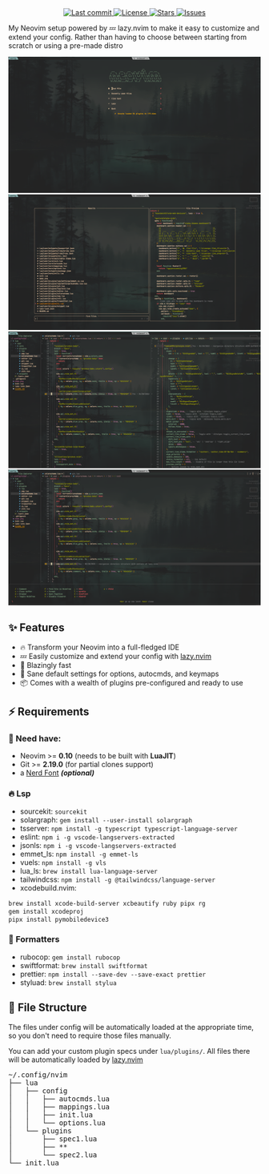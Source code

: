 <center>
    <a href="https://github.com/nguyenxuanhung2304/nvim/pulse">
      <img alt="Last commit" src="https://img.shields.io/github/last-commit/nguyenxuanhung2304/nvim?style=for-the-badge&logo=starship&color=8bd5ca&logoColor=D9E0EE&labelColor=302D41"/>
    </a>
    <a href="https://github.com/nguyenxuanhung2304/nvim/blob/main/LICENSE">
      <img alt="License" src="https://img.shields.io/github/license/nguyenxuanhung2304/nvim?style=for-the-badge&logo=starship&color=ee999f&logoColor=D9E0EE&labelColor=302D41" />
    </a>
    <a href="https://github.com/nguyenxuanhung2304/nvim/stargazers">
      <img alt="Stars" src="https://img.shields.io/github/stars/nguyenxuanhung2304/nvim?style=for-the-badge&logo=starship&color=c69ff5&logoColor=D9E0EE&labelColor=302D41" />
    </a>
    <a href="https://github.com/nguyenxuanhung2304/nvim/issues">
      <img alt="Issues" src="https://img.shields.io/github/issues/nguyenxuanhung2304/nvim?style=for-the-badge&logo=bilibili&color=F5E0DC&logoColor=D9E0EE&labelColor=302D41" />
    </a>
</center>

My Neovim setup powered by 💤 lazy.nvim to make it easy to customize and extend your config. Rather than having to choose between starting from scratch or using a pre-made distro

<img src="./assets/alpha.png">
<img src="./assets/telescope.png">
<img src="./assets/main.png">
<img src="./assets/which-key.png">

## ✨ Features

- 🔥 Transform your Neovim into a full-fledged IDE
- 💤 Easily customize and extend your config with [lazy.nvim](https://github.com/folke/lazy.nvim)
- 🚀 Blazingly fast
- 🧹 Sane default settings for options, autocmds, and keymaps
- 📦 Comes with a wealth of plugins pre-configured and ready to use

## ⚡️ Requirements

### 🚀 Need have:
- Neovim >= **0.10** (needs to be built with **LuaJIT**)
- Git >= **2.19.0** (for partial clones support)
- a [Nerd Font](https://www.nerdfonts.com/) **_(optional)_**

### 🔥 Lsp
- sourcekit: `sourcekit`
- solargraph: `gem install --user-install solargraph`
- tsserver: `npm install -g typescript typescript-language-server`
- eslint: `npm i -g vscode-langservers-extracted`
- jsonls: `npm i -g vscode-langservers-extracted`
- emmet_ls: `npm install -g emmet-ls`
- vuels: `npm install -g vls`
- lua_ls: `brew install lua-language-server`
- tailwindcss: `npm install -g @tailwindcss/language-server`
- xcodebuild.nvim:
```
brew install xcode-build-server xcbeautify ruby pipx rg
gem install xcodeproj
pipx install pymobiledevice3
```
 
### 🧹 Formatters
- rubocop: `gem install rubocop`
- swiftformat: `brew install swiftformat`
- prettier: `npm install --save-dev --save-exact prettier`
- styluad: `brew install stylua`

## 📂 File Structure

The files under config will be automatically loaded at the appropriate time,
so you don't need to require those files manually.

You can add your custom plugin specs under `lua/plugins/`. All files there
will be automatically loaded by [lazy.nvim](https://github.com/folke/lazy.nvim)

<pre>
~/.config/nvim
├── lua
│   ├── config
│   │   ├── autocmds.lua
│   │   ├── mappings.lua
│   │   ├── init.lua
│   │   └── options.lua
│   └── plugins
│       ├── spec1.lua
│       ├── **
│       └── spec2.lua
└── init.lua
</pre>
